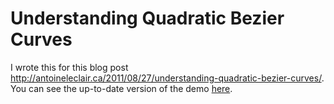 Understanding Quadratic Bezier Curves
=====================================

I wrote this for this blog post <http://antoineleclair.ca/2011/08/27/understanding-quadratic-bezier-curves/>. You can see the up-to-date version of the demo [here](http://raw.github.com.everydayimmirror.in/antoineleclair/Understanding-Bezier-Curve/master/quadratic-animation.html).
